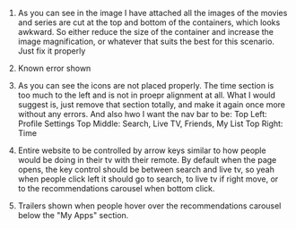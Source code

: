 1. As you can see in the image I have attached all the images of the movies and series are cut at the top and bottom of the containers, which looks awkward. So either reduce the size of the container and increase the image magnification, or whatever that suits the best for this scenario. Just fix it properly

2. Known error shown

3. As you can see the icons are not placed properly. The time section is too much to the left and is not in proepr alignment at all. What I would suggest is, just remove that section totally, and make it again once more without any errors. And also hwo I want the nav bar to be:
Top Left: Profile Settings
Top Middle: Search, Live TV, Friends, My List
Top Right:  Time

4. Entire website to be controlled by arrow keys similar to how people would be doing in their tv with their remote. By default when the page opens, the key control should be between search and live tv, so yeah when people click left it should go to search, to live tv if right move, or to the recommendations carousel when bottom click.

5. Trailers shown when people hover over the recommendations carousel below the "My Apps" section.